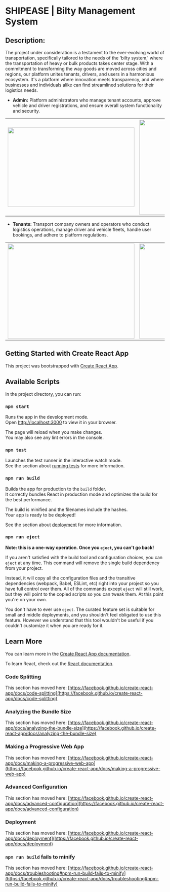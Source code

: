 # SHIPEASE | Bilty Management System

## Description:
The project under consideration is a testament to the ever-evolving world of transportation, specifically tailored to the needs of the 'bilty system,' where the transportation of heavy or bulk products takes center stage. With a commitment to transforming the way goods are moved across cities and regions, our platform unites tenants, drivers, and users in a harmonious ecosystem. It's a platform where innovation meets transparency, and where businesses and individuals alike can find streamlined solutions for their logistics needs.

- **Admin:** Platform administrators who manage tenant accounts, approve vehicle and driver registrations, and ensure overall system functionality and security.

<table align="center">
  <tr>
    <td align="center">
   <img src="https://i.ibb.co/RQR9wgH/Tenant-Sign-in-2.png" border="0" width="400" height="250">
    </td>
   <td align="center">
    <img src="https://i.ibb.co/Wn6mwBb/Admin-Dashboard-2.png" border="0" width="400" height="300">
    </td>
  </tr>
</table>

- **Tenants:** Transport company owners and operators who conduct logistics operations, manage driver and vehicle fleets, handle user bookings, and adhere to platform regulations.

<table align="center">
  <tr>
    <td align="center">
    <img src="https://i.ibb.co/tLjZhQd/Tenant-Dashboard-2.png" border="0" width="400" height="300">
    </td>
   <td align="center">
    <img src="https://i.ibb.co/QfdJXwk/Drivers.png" border="0" width="400" height="300">
    </td>
  </tr>
</table>

## Getting Started with Create React App

This project was bootstrapped with [Create React App](https://github.com/facebook/create-react-app).

## Available Scripts

In the project directory, you can run:

### `npm start`

Runs the app in the development mode.\
Open [http://localhost:3000](http://localhost:3000) to view it in your browser.

The page will reload when you make changes.\
You may also see any lint errors in the console.

### `npm test`

Launches the test runner in the interactive watch mode.\
See the section about [running tests](https://facebook.github.io/create-react-app/docs/running-tests) for more information.

### `npm run build`

Builds the app for production to the `build` folder.\
It correctly bundles React in production mode and optimizes the build for the best performance.

The build is minified and the filenames include the hashes.\
Your app is ready to be deployed!

See the section about [deployment](https://facebook.github.io/create-react-app/docs/deployment) for more information.

### `npm run eject`

**Note: this is a one-way operation. Once you `eject`, you can't go back!**

If you aren't satisfied with the build tool and configuration choices, you can `eject` at any time. This command will remove the single build dependency from your project.

Instead, it will copy all the configuration files and the transitive dependencies (webpack, Babel, ESLint, etc) right into your project so you have full control over them. All of the commands except `eject` will still work, but they will point to the copied scripts so you can tweak them. At this point you're on your own.

You don't have to ever use `eject`. The curated feature set is suitable for small and middle deployments, and you shouldn't feel obligated to use this feature. However we understand that this tool wouldn't be useful if you couldn't customize it when you are ready for it.

## Learn More

You can learn more in the [Create React App documentation](https://facebook.github.io/create-react-app/docs/getting-started).

To learn React, check out the [React documentation](https://reactjs.org/).

### Code Splitting

This section has moved here: [https://facebook.github.io/create-react-app/docs/code-splitting](https://facebook.github.io/create-react-app/docs/code-splitting)

### Analyzing the Bundle Size

This section has moved here: [https://facebook.github.io/create-react-app/docs/analyzing-the-bundle-size](https://facebook.github.io/create-react-app/docs/analyzing-the-bundle-size)

### Making a Progressive Web App

This section has moved here: [https://facebook.github.io/create-react-app/docs/making-a-progressive-web-app](https://facebook.github.io/create-react-app/docs/making-a-progressive-web-app)

### Advanced Configuration

This section has moved here: [https://facebook.github.io/create-react-app/docs/advanced-configuration](https://facebook.github.io/create-react-app/docs/advanced-configuration)

### Deployment

This section has moved here: [https://facebook.github.io/create-react-app/docs/deployment](https://facebook.github.io/create-react-app/docs/deployment)

### `npm run build` fails to minify

This section has moved here: [https://facebook.github.io/create-react-app/docs/troubleshooting#npm-run-build-fails-to-minify](https://facebook.github.io/create-react-app/docs/troubleshooting#npm-run-build-fails-to-minify)
